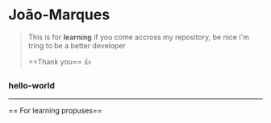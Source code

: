 # João-Marques
> This is for **learning** if you come accross my repository, be nice
> i'm tring to be a better developer
>
> ==Thank you== 👍

### hello-world


---
== For learning propuses==
